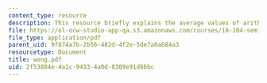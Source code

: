 ```yaml
---
content_type: resource
description: This resource briefly explains the average values of arithmetic functions.
file: https://ol-ocw-studio-app-qa.s3.amazonaws.com/courses/18-104-seminar-in-analysis-applications-to-number-theory-fall-2006/2f53884e4a1c94334a0d8309e91d66bc_wong.pdf
file_type: application/pdf
parent_uid: 9f874a7b-2b56-482d-4f2e-5de7a0a684a3
resourcetype: Document
title: wong.pdf
uid: 2f53884e-4a1c-9433-4a0d-8309e91d66bc
---
```

